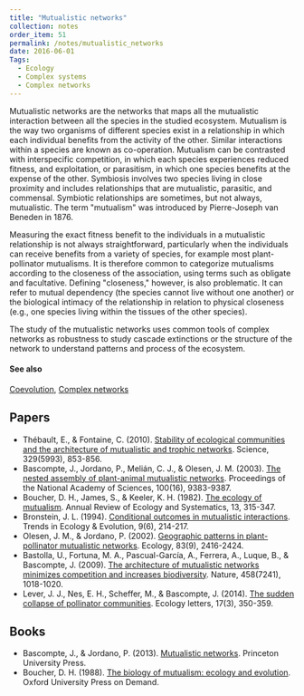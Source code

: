 ```yaml
---
title: "Mutualistic networks"
collection: notes
order_item: 51
permalink: /notes/mutualistic_networks
date: 2016-06-01
Tags:
  - Ecology
  - Complex systems
  - Complex networks
---
```


Mutualistic networks are the networks that maps all the mutualistic interaction between all the species in the studied ecosystem. Mutualism is the way two organisms of different species exist in a relationship in which each individual benefits from the activity of the other. Similar interactions within a species are known as co-operation. Mutualism can be contrasted with interspecific competition, in which each species experiences reduced fitness, and exploitation, or parasitism, in which one species benefits at the expense of the other. Symbiosis involves two species living in close proximity and includes relationships that are mutualistic, parasitic, and commensal. Symbiotic relationships are sometimes, but not always, mutualistic.
The term "mutualism" was introduced by Pierre-Joseph van Beneden in 1876.

Measuring the exact fitness benefit to the individuals in a mutualistic relationship is not always straightforward, particularly when the individuals can receive benefits from a variety of species, for example most plant-pollinator mutualisms. It is therefore common to categorize mutualisms according to the closeness of the association, using terms such as obligate and facultative. Defining "closeness," however, is also problematic. It can refer to mutual dependency (the species cannot live without one another) or the biological intimacy of the relationship in relation to physical closeness (e.g., one species living within the tissues of the other species).

The study of the mutualistic networks uses common tools of complex networks as robustness to study cascade extinctions or the structure of the network to understand patterns and process of the ecosystem.


#### See also
[Coevolution](/notes/coevolution), [Complex networks](/notes/complex_networks)




## Papers
* Thébault, E., & Fontaine, C. (2010). [Stability of ecological communities and the architecture of mutualistic and trophic networks](http://www.zoology.ubc.ca/bdg/pdfs_bdg/2013/networks/Th%C3%A9bault,%20Fontaine_2010.pdf). Science, 329(5993), 853-856.
* Bascompte, J., Jordano, P., Melián, C. J., & Olesen, J. M. (2003). [The nested assembly of plant-animal mutualistic networks](http://www.pnas.org/content/100/16/9383.short). Proceedings of the National Academy of Sciences, 100(16), 9383-9387.
* Boucher, D. H., James, S., & Keeler, K. H. (1982). [The ecology of mutualism](https://kuscholarworks.ku.edu/bitstream/handle/1808/677/annurev.es.13.110182.pdf?sequence=1). Annual Review of Ecology and Systematics, 13, 315-347.
* Bronstein, J. L. (1994). [Conditional outcomes in mutualistic interactions](http://indico.ictp.it/event/a08145/session/35/contribution/21/material/0/2.pdf). Trends in Ecology & Evolution, 9(6), 214-217.
* Olesen, J. M., & Jordano, P. (2002). [Geographic patterns in plant-pollinator mutualistic networks](http://digital.csic.es/bitstream/10261/42356/1/OlesenJordano2002Ecol.pdf). Ecology, 83(9), 2416-2424.
* Bastolla, U., Fortuna, M. A., Pascual-García, A., Ferrera, A., Luque, B., & Bascompte, J. (2009). [The architecture of mutualistic networks minimizes competition and increases biodiversity](http://www.nature.com/nature/journal/v458/n7241/abs/nature07950.html). Nature, 458(7241), 1018-1020.
* Lever, J. J., Nes, E. H., Scheffer, M., & Bascompte, J. (2014). [The sudden collapse of pollinator communities](http://digital.csic.es/bitstream/10261/91808/1/REVISION2_Lever_etal_Collapse_Pollinators.pdf). Ecology letters, 17(3), 350-359.


## Books
* Bascompte, J., & Jordano, P. (2013). [Mutualistic networks](). Princeton University Press.
* Boucher, D. H. (1988). [The biology of mutualism: ecology and evolution](https://www.goodreads.com/book/show/1609785.The_Biology_of_Mutualism). Oxford University Press on Demand.


